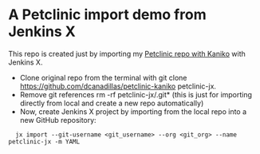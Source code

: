 # A Petclinic import demo from Jenkins X

This repo is created just by importing my [Petclinic repo with Kaniko](https://github.com/dcanadillas/petclinic-kaniko) with Jenkins X.

- Clone original repo from the terminal with git clone https://github.com/dcanadillas/petclinic-kaniko petclinic-jx.
- Remove git references rm -rf petclinic-jx/.git* (this is just for importing directly from local and create a new repo automatically)
- Now, create Jenkins X project by importing from the local repo into a new GitHub repository:

```
  jx import --git-username <git_username> --org <git_org> --name petclinic-jx -m YAML
```
